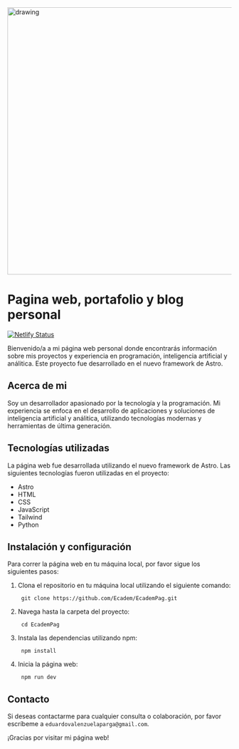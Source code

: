 
<img src="https://user-images.githubusercontent.com/62354692/209298221-2cf465d6-9127-4f10-a4e4-b55b28d228ab.png" alt="drawing" width="600"/>

# Pagina web, portafolio y blog personal

[![Netlify Status](https://api.netlify.com/api/v1/badges/5e9eae11-d6dd-4bee-9fbd-30513aeae4c2/deploy-status)](https://app.netlify.com/sites/keen-kashata-6895d6/deploys)

Bienvenido/a a mi página web personal donde encontrarás información sobre mis proyectos y experiencia en programación, inteligencia artificial y análitica. Este proyecto fue desarrollado en el nuevo framework de Astro.

## Acerca de mi

Soy un desarrollador apasionado por la tecnología y la programación. Mi experiencia se enfoca en el desarrollo de aplicaciones y soluciones de inteligencia artificial y análitica, utilizando tecnologías modernas y herramientas de última generación.

## Tecnologías utilizadas

La página web fue desarrollada utilizando el nuevo framework de Astro. Las siguientes tecnologías fueron utilizadas en el proyecto:

- Astro
- HTML
- CSS
- JavaScript
- Tailwind
- Python

## Instalación y configuración

Para correr la página web en tu máquina local, por favor sigue los siguientes pasos:

1. Clona el repositorio en tu máquina local utilizando el siguiente comando:
        
        git clone https://github.com/Ecadem/EcademPag.git

2. Navega hasta la carpeta del proyecto:
        
        cd EcademPag

3. Instala las dependencias utilizando npm:

        npm install
        

4. Inicia la página web:

        npm run dev



## Contacto

Si deseas contactarme para cualquier consulta o colaboración, por favor escríbeme a `eduardovalenzuelaparga@gmail.com`.

¡Gracias por visitar mi página web!

